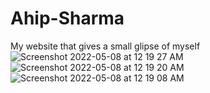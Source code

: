 # Ahip-Sharma
My website that gives a small glipse of myself
![Screenshot 2022-05-08 at 12 19 27 AM](https://user-images.githubusercontent.com/76726757/167267898-7dceaa34-f517-47a8-8d02-791ad2100068.png)
![Screenshot 2022-05-08 at 12 19 20 AM](https://user-images.githubusercontent.com/76726757/167267901-caeb8af6-e619-41bc-a254-0f17512102d1.png)
![Screenshot 2022-05-08 at 12 19 08 AM](https://user-images.githubusercontent.com/76726757/167267903-f72712b4-0a89-47e1-8919-eddb0ab0294d.png)
